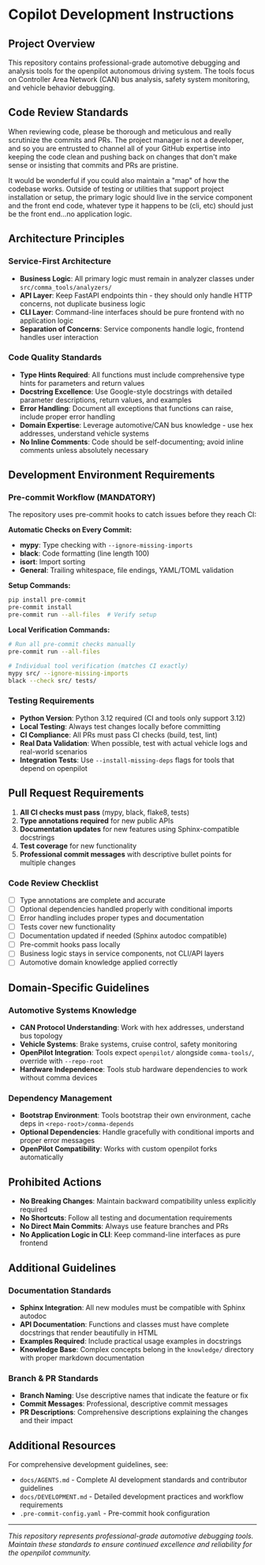 # Copilot Development Instructions

## Project Overview

This repository contains professional-grade automotive debugging and analysis tools for the openpilot autonomous driving system. The tools focus on Controller Area Network (CAN) bus analysis, safety system monitoring, and vehicle behavior debugging.

## Code Review Standards

When reviewing code, please be thorough and meticulous and really scrutinize the commits and PRs. The project manager is not a developer, and so you are entrusted to channel all of your GitHub expertise into keeping the code clean and pushing back on changes that don't make sense or insisting that commits and PRs are pristine.

It would be wonderful if you could also maintain a "map" of how the codebase works. Outside of testing or utilities that support project installation or setup, the primary logic should live in the service component and the front end code, whatever type it happens to be (cli, etc) should just be the front end...no application logic.

## Architecture Principles

### Service-First Architecture
- **Business Logic**: All primary logic must remain in analyzer classes under `src/comma_tools/analyzers/`
- **API Layer**: Keep FastAPI endpoints thin - they should only handle HTTP concerns, not duplicate business logic
- **CLI Layer**: Command-line interfaces should be pure frontend with no application logic
- **Separation of Concerns**: Service components handle logic, frontend handles user interaction

### Code Quality Standards
- **Type Hints Required**: All functions must include comprehensive type hints for parameters and return values
- **Docstring Excellence**: Use Google-style docstrings with detailed parameter descriptions, return values, and examples
- **Error Handling**: Document all exceptions that functions can raise, include proper error handling
- **Domain Expertise**: Leverage automotive/CAN bus knowledge - use hex addresses, understand vehicle systems
- **No Inline Comments**: Code should be self-documenting; avoid inline comments unless absolutely necessary

## Development Environment Requirements

### Pre-commit Workflow (MANDATORY)
The repository uses pre-commit hooks to catch issues before they reach CI:

**Automatic Checks on Every Commit:**
- **mypy**: Type checking with `--ignore-missing-imports`
- **black**: Code formatting (line length 100)
- **isort**: Import sorting
- **General**: Trailing whitespace, file endings, YAML/TOML validation

**Setup Commands:**
```bash
pip install pre-commit
pre-commit install
pre-commit run --all-files  # Verify setup
```

**Local Verification Commands:**
```bash
# Run all pre-commit checks manually
pre-commit run --all-files

# Individual tool verification (matches CI exactly)
mypy src/ --ignore-missing-imports
black --check src/ tests/
```

### Testing Requirements
- **Python Version**: Python 3.12 required (CI and tools only support 3.12)
- **Local Testing**: Always test changes locally before committing
- **CI Compliance**: All PRs must pass CI checks (build, test, lint)
- **Real Data Validation**: When possible, test with actual vehicle logs and real-world scenarios
- **Integration Tests**: Use `--install-missing-deps` flags for tools that depend on openpilot

## Pull Request Requirements

1. **All CI checks must pass** (mypy, black, flake8, tests)
2. **Type annotations required** for new public APIs
3. **Documentation updates** for new features using Sphinx-compatible docstrings
4. **Test coverage** for new functionality
5. **Professional commit messages** with descriptive bullet points for multiple changes

### Code Review Checklist
- [ ] Type annotations are complete and accurate
- [ ] Optional dependencies handled properly with conditional imports
- [ ] Error handling includes proper types and documentation
- [ ] Tests cover new functionality
- [ ] Documentation updated if needed (Sphinx autodoc compatible)
- [ ] Pre-commit hooks pass locally
- [ ] Business logic stays in service components, not CLI/API layers
- [ ] Automotive domain knowledge applied correctly

## Domain-Specific Guidelines

### Automotive Systems Knowledge
- **CAN Protocol Understanding**: Work with hex addresses, understand bus topology
- **Vehicle Systems**: Brake systems, cruise control, safety monitoring
- **OpenPilot Integration**: Tools expect `openpilot/` alongside `comma-tools/`, override with `--repo-root`
- **Hardware Independence**: Tools stub hardware dependencies to work without comma devices

### Dependency Management
- **Bootstrap Environment**: Tools bootstrap their own environment, cache deps in `<repo-root>/comma-depends`
- **Optional Dependencies**: Handle gracefully with conditional imports and proper error messages
- **OpenPilot Compatibility**: Works with custom openpilot forks automatically

## Prohibited Actions
- **No Breaking Changes**: Maintain backward compatibility unless explicitly required
- **No Shortcuts**: Follow all testing and documentation requirements
- **No Direct Main Commits**: Always use feature branches and PRs
- **No Application Logic in CLI**: Keep command-line interfaces as pure frontend

## Additional Guidelines

### Documentation Standards
- **Sphinx Integration**: All new modules must be compatible with Sphinx autodoc
- **API Documentation**: Functions and classes must have complete docstrings that render beautifully in HTML
- **Examples Required**: Include practical usage examples in docstrings
- **Knowledge Base**: Complex concepts belong in the `knowledge/` directory with proper markdown documentation

### Branch & PR Standards
- **Branch Naming**: Use descriptive names that indicate the feature or fix
- **Commit Messages**: Professional, descriptive commit messages
- **PR Descriptions**: Comprehensive descriptions explaining the changes and their impact

## Additional Resources

For comprehensive development guidelines, see:
- `docs/AGENTS.md` - Complete AI development standards and contributor guidelines
- `docs/DEVELOPMENT.md` - Detailed development practices and workflow requirements
- `.pre-commit-config.yaml` - Pre-commit hook configuration

---

*This repository represents professional-grade automotive debugging tools. Maintain these standards to ensure continued excellence and reliability for the openpilot community.*
